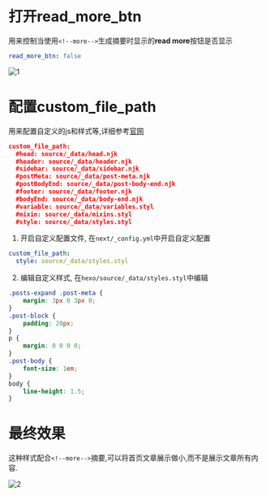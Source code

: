 
# 打开read_more_btn
用来控制当使用`<!--more-->`生成摘要时显示的**read more**按钮是否显示

```yml
read_more_btn: false
```

![1](1.png)


# 配置custom_file_path
用来配置自定义的js和样式等,详细参考[官网](https://theme-next.js.org/docs/advanced-settings/custom-files.html)
```json
custom_file_path:
  #head: source/_data/head.njk
  #header: source/_data/header.njk
  #sidebar: source/_data/sidebar.njk
  #postMeta: source/_data/post-meta.njk
  #postBodyEnd: source/_data/post-body-end.njk
  #footer: source/_data/footer.njk
  #bodyEnd: source/_data/body-end.njk
  #variable: source/_data/variables.styl
  #mixin: source/_data/mixins.styl
  #style: source/_data/styles.styl
```

1. 开启自定义配置文件, 在`next/_config.yml`中开启自定义配置

  ```yml
  custom_file_path:
    style: source/_data/styles.styl
  ```

2. 编辑自定义样式, 在`hexo/source/_data/styles.styl`中编辑

  ```css
  .posts-expand .post-meta {
      margin: 3px 0 3px 0;
  }
  .post-block {
      padding: 20px;
  }
  p {
      margin: 0 0 0 0;
  }
  .post-body {
      font-size: 1em;
  }
  body {
      line-height: 1.5;
  }
  ```

# 最终效果
这种样式配合`<!--more-->`摘要,可以将首页文章展示做小,而不是展示文章所有内容.

![2](2.png)

